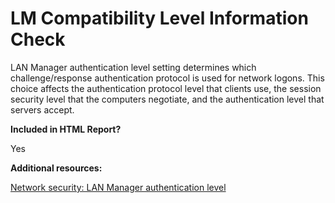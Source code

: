 # LM Compatibility Level Information Check

LAN Manager authentication level setting determines which challenge/response authentication protocol is used for network logons. This choice affects the authentication protocol level that clients use, the session security level that the computers negotiate, and the authentication level that servers accept.

**Included in HTML Report?**

Yes

**Additional resources:**

[Network security: LAN Manager authentication level](https://docs.microsoft.com/windows/security/threat-protection/security-policy-settings/network-security-lan-manager-authentication-level)